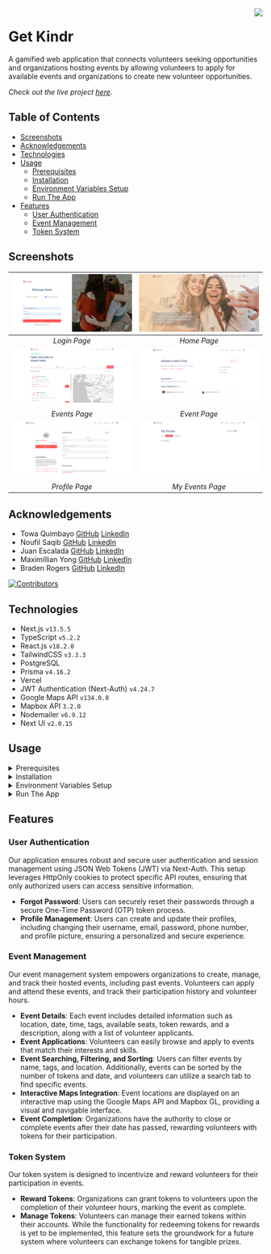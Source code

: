 <img align="right" src="https://visitor-badge.laobi.icu/badge?page_id=towaquimbayo.Get-Kindr" />

# Get Kindr

A gamified web application that connects volunteers seeking opportunities and organizations hosting events by allowing volunteers to apply for available events and organizations to create new volunteer opportunities.

_Check out the live project [_here_](https://getkindr.com/)._

## Table of Contents

* [Screenshots](#screenshots)
* [Acknowledgements](#acknowledgements)
* [Technologies](#technologies)
* [Usage](#usage)
  * [Prerequisites](#prerequisites)
  * [Installation](#installation)
  * [Environment Variables Setup](#environment-variables-setup)
  * [Run The App](#run-the-app)
* [Features](#features)
  * [User Authentication](#user-authentication)
  * [Event Management](#event-management)
  * [Token System](#token-system)

## Screenshots

| ![Login Page](screenshots/login.png) | ![Home Page](screenshots/home.png) |
|:--:|:--:|
| _Login Page_ | _Home Page_ |
| ![Events Page](screenshots/events.png) | ![Event Page](screenshots/event.png) |
| _Events Page_ | _Event Page_ |
| ![Profile Page](screenshots/profile.png) | ![My Events Page](screenshots/my_events.png) |
| _Profile Page_ | _My Events Page_ |

## Acknowledgements

* Towa Quimbayo [GitHub](https://github.com/towaquimbayo) [LinkedIn](https://www.linkedin.com/in/towa-quimbayo/)
* Noufil Saqib [GitHub](https://github.com/noufilsaqib) [LinkedIn](https://www.linkedin.com/in/muhammad-noufil-saqib/)
* Juan Escalada [GitHub](https://github.com/jescalada) [LinkedIn](https://www.linkedin.com/in/jescalada/)
* Maximillian Yong [GitHub](https://github.com/MaximillianYong) [LinkedIn](https://www.linkedin.com/in/maximillianyong)
* Braden Rogers [GitHub](https://github.com/BRogers-BCIT) [LinkedIn](https://www.linkedin.com/in/braden-rogers-591128305/)

[![Contributors](https://contrib.rocks/image?repo=towaquimbayo/Get-Kindr)](https://github.com/towaquimbayo/Get-Kindr/graphs/contributors)

## Technologies

* Next.js `v13.5.5`
* TypeScript `v5.2.2`
* React.js `v18.2.0`
* TailwindCSS `v3.3.3`
* PostgreSQL
* Prisma `v4.16.2`
* Vercel
* JWT Authentication (Next-Auth) `v4.24.7`
* Google Maps API `v134.0.0`
* Mapbox API `3.2.0`
* Nodemailer `v6.9.12`
* Next UI `v2.0.15`

## Usage

<details>
  <summary>Prerequisites</summary>

### Prerequisites

* [VSCode](https://code.visualstudio.com/download/)
* [Git](https://git-scm.com/downloads/)
* [Node.js](https://nodejs.org/en/download/)

</details>

<details>
  <summary>Installation</summary>

### Installation

1. Install latest npm package version.

  ```sh
  npm install npm@latest -g
  ```

2. Clone the repository to local machine.

  ```sh
  git clone https://github.com/towaquimbayo/Get-Kindr.git
  ```

3. Installing required dependencies requires Node and npm.

  ```sh
  npm i --legacy-peer-deps
  ```

</details>

<details>
  <summary>Environment Variables Setup</summary>

### Environment Variables Setup

For the project to run correctly, environment variables are required. Rename the `.env.example` to `.env`.

1. Create a free PostgreSQL database at <https://vercel.com/postgres/> and fill in your PostgreSQL account details.
2. Create a Google OAuth app at <https://refine.dev/blog/nextauth-google-github-authentication-nextjs/#for-googleprovider-make-sure-you-have-a-google-account/>
3. Create a free ImgBB account to obtain ImgBB API key at <https://api.imgbb.com/>
4. Create a free Mapbox account to obtain Mapbox access token at <https://docs.mapbox.com/help/tutorials/get-started-tokens-api/>
5. Create a free Google Cloud Console account to obtain Google Maps API key at <https://developers.google.com/maps/documentation/javascript/get-api-key/>

</details>

<details>
  <summary>Run The App</summary>

### Run The App

Running the application locally or in production is straightforward since both the frontend and backend are integrated into a single Next.js application running on port 3000.

* Execute `npm run build` to build the application for production.
* Execute `npm run dev` to run locally in development mode or `npm start` to run it using the production build.

__Note:__ This process will also build the Prisma schema for your PostgreSQL database if you haven't defined it already. Depending on your PostgreSQL setup, you may need to execute `npx prisma db push` to push the schema to your database.
__Note:__ Any changes to the `schema.prisma` file will automatically update the database schema during these steps.

</details>

## Features

### User Authentication

Our application ensures robust and secure user authentication and session management using JSON Web Tokens (JWT) via Next-Auth. This setup leverages HttpOnly cookies to protect specific API routes, ensuring that only authorized users can access sensitive information.

* __Forgot Password__: Users can securely reset their passwords through a secure One-Time Password (OTP) token process.
* __Profile Management__: Users can create and update their profiles, including changing their username, email, password, phone number, and profile picture, ensuring a personalized and secure experience.

### Event Management

Our event management system empowers organizations to create, manage, and track their hosted events, including past events. Volunteers can apply and attend these events, and track their participation history and volunteer hours.

* __Event Details__: Each event includes detailed information such as location, date, time, tags, available seats, token rewards, and a description, along with a list of volunteer applicants.
* __Event Applications__: Volunteers can easily browse and apply to events that match their interests and skills.
* __Event Searching, Filtering, and Sorting__: Users can filter events by name, tags, and location. Additionally, events can be sorted by the number of tokens and date, and volunteers can utilize a search tab to find specific events.
* __Interactive Maps Integration__: Event locations are displayed on an interactive map using the Google Maps API and Mapbox GL, providing a visual and navigable interface.
* __Event Completion__: Organizations have the authority to close or complete events after their date has passed, rewarding volunteers with tokens for their participation.

### Token System

Our token system is designed to incentivize and reward volunteers for their participation in events.

* __Reward Tokens__: Organizations can grant tokens to volunteers upon the completion of their volunteer hours, marking the event as complete.
* __Manage Tokens__: Volunteers can manage their earned tokens within their accounts. While the functionality for redeeming tokens for rewards is yet to be implemented, this feature sets the groundwork for a future system where volunteers can exchange tokens for tangible prizes.
